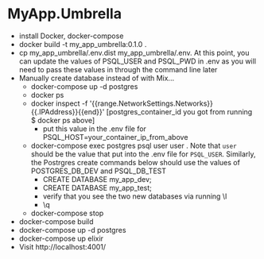 # MyApp.Umbrella
- install Docker, docker-compose
- docker build -t my_app_umbrella:0.1.0 .
- cp my_app_umbrella/.env.dist my_app_umbrella/.env. At this point, you can
  update the values of PSQL_USER and PSQL_PWD in .env as you will need to pass
  these values in through the command line later
- Manually create database instead of with Mix...
  - docker-compose up -d postgres
  - docker ps
  - docker inspect -f '{{range.NetworkSettings.Networks}}{{.IPAddress}}{{end}}'
  [postgres_container_id you got from running $ docker ps above]
    - put this value in the .env file for PSQL_HOST=your_container_ip_from_above
  - docker-compose exec postgres psql user user . Note that `user` should be the
  value that put into the .env file for `PSQL_USER`. Similarly, the Postrgres
  create commands below should use the values of POSTGRES_DB_DEV and
  PSQL_DB_TEST
    - CREATE DATABASE my_app_dev;
    - CREATE DATABASE my_app_test;
    - verify that you see the two new databases via running \l
    - \q
  - docker-compose stop
- docker-compose build
- docker-compose up -d postgres
- docker-compose up elixir
- Visit http://localhost:4001/
